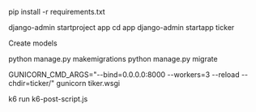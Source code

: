
pip install -r requirements.txt

django-admin startproject app
cd app
django-admin startapp ticker

Create models

python manage.py makemigrations
python manage.py migrate

GUNICORN_CMD_ARGS="--bind=0.0.0.0:8000 --workers=3 --reload --chdir=ticker/" gunicorn tiker.wsgi


k6 run k6-post-script.js

